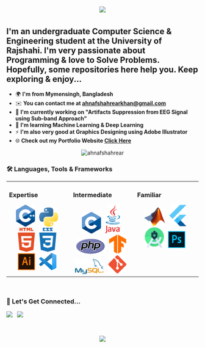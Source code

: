 <h1 align="center">
    <img src="https://readme-typing-svg.herokuapp.com/?font=Ebrima&pause=500&size=35&center=true&vCenter=true&width=500&height=70&duration=4000&lines=Hello+There...;++I'm+Ahnaf+Shahrear+Khan;" />
</h1>

I'm an undergraduate Computer Science & Engineering student at the University of Rajshahi. I'm very passionate about Programming & love to Solve Problems.
</br>
Hopefully, some repositories here help you. Keep exploring & enjoy... 
----------------------------------------------------------------------------------------------------------------------------------------------------------

* 🌍  **I'm from Mymensingh, Bangladesh**
* ✉️  **You can contact me at [ahnafshahrearkhan@gmail.com](mailto:ahnafshahrearkhan@gmail.com)**
* 🚀  **I'm currently working on "Artifacts Suppression from EEG Signal using Sub-band Approach"**
* 🧠  **I'm learning Machine Learning & Deep Learning**
* ⚡  **I'm also very good at Graphics Designing using Adobe Illustrator**
* 🌐  **Check out my Portfolio Website [Click Here](https://ahnafshahrear.github.io/Ahnafs-Portfolio-Website)**

<p align="center"> <img src="https://komarev.com/ghpvc/?username=ahnafshahrear&label=%20👁️&color=0e75b6&style=flat-square" alt="ahnafshahrear" height=30 /> </p>

<!--- [![CF](https://cp-logo.vercel.app/codeforces/AhnafShahrearKhan?logo=true)](https://codeforces.com/profile/AhnafShahrearKhan) --->

<!--- Skills Section Starts -->

### 🛠 Languages, Tools & Frameworks
<table><tr><td valign="top" width="33%">

### Expertise   
<div align="center">  
    <img src="./images/c++.png" width="50"/> &nbsp;
    <img src="./images/python.png" width="50"/> &nbsp; 
    <img src="./images/html.png" width="45"/> &nbsp; 
    <img src="./images/css.png" width="45"/> &nbsp;
    <img src="./images/ai.png" width="45"/> &nbsp; 
    <img src="./images/vscode.png" width="45"/> &nbsp; 
</div>

</td><td valign="top" width="33%">

### Intermediate   
<div align="center">  
    <img src="./images/c.png" width="50"/> &nbsp; 
    <img src="./images/java.png" width="40"/> &nbsp; 
    <img src="./images/php.png" width="75"/> &nbsp;
    <img src="./images/tensorflow.png" width="45"/> &nbsp;
    <img src="./images/mysql.png" width="75"/> &nbsp; 
    <img src="./images/git.png" width="50"/> &nbsp;
</div>

</td><td valign="top" width="33%">

### Familiar   
<div align="center">  
    <img src="./images/matlab.png" width="55"/> &nbsp;
    <img src="./images/flutter.png" width="45"/> &nbsp;
    <img src="./images/android-studio.png" width="50"/> &nbsp;
    <img src="./images/ps.png" width="45"/> &nbsp;
</div>

</td></tr></table>  

<!--- Skills Section Starts -->

<br/>  

### 🔗 Let's Get Connected...
<p align="left">
    <a href="https://www.facebook.com/profile.php?id=100009621791250" target="_blank"><img src='https://cdn.jsdelivr.net/gh/devicons/devicon@latest/icons/facebook/facebook-original.svg' height="50"></a> &nbsp;
    <a href="https://linkedin.com/in/ahnafshahrearkhan" target="_blank"><img src='https://cdn.jsdelivr.net/gh/devicons/devicon@latest/icons/linkedin/linkedin-original.svg' height="50"></a> &nbsp;
</p> <br/>

<p align="center">
     <img src="https://capsule-render.vercel.app/api?type=waving&color=0e75b6&height=100&section=footer"/>
</p>

<!-- ![](https://leetcard.jacoblin.cool/ahnafshahrear?ext=heatmap)

